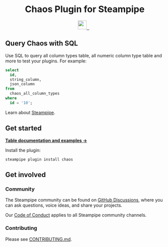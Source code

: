 <p align="center">
    <h1 align="center">Chaos Plugin for Steampipe</h1>
</p>

<p align="center">
  <a aria-label="Steampipe logo" href="https://steampipe.io">
    <img src="https://steampipe.io/images/steampipe_logo_wordmark_padding.svg" height="28">
  </a>
  <a aria-label="Plugin version" href="https://hub.steampipe.io/plugins/turbot/chaos">
    <img alt="" src="https://img.shields.io/static/v1?label=turbot/chaos&message=v0.0.3&style=for-the-badge&labelColor=777777&color=F3F1F0">
  </a>
  &nbsp;
  <a aria-label="License" href="LICENSE">
    <img alt="" src="https://img.shields.io/static/v1?label=license&message=MPL-2.0&style=for-the-badge&labelColor=777777&color=F3F1F0">
  </a>
</p>

## Query Chaos with SQL

Use SQL to query all column types table, all numeric column type table and more to test your plugins. For example:

```sql
select
  id,
  string_column,
  json_column
from
  chaos_all_column_types
where
  id = '10';
```

Learn about [Steampipe](https://steampipe.io/).

## Get started

**[Table documentation and examples &rarr;](https://hub.steampipe.io/plugins/turbot/chaos)**

Install the plugin:

```shell
steampipe plugin install chaos
```

## Get involved

### Community

The Steampipe community can be found on [GitHub Discussions](https://github.com/turbot/steampipe/discussions), where you can ask questions, voice ideas, and share your projects.

Our [Code of Conduct](https://github.com/turbot/steampipe/CODE_OF_CONDUCT.md) applies to all Steampipe community channels.

### Contributing

Please see [CONTRIBUTING.md](https://github.com/turbot/steampipe/CONTRIBUTING.md).
